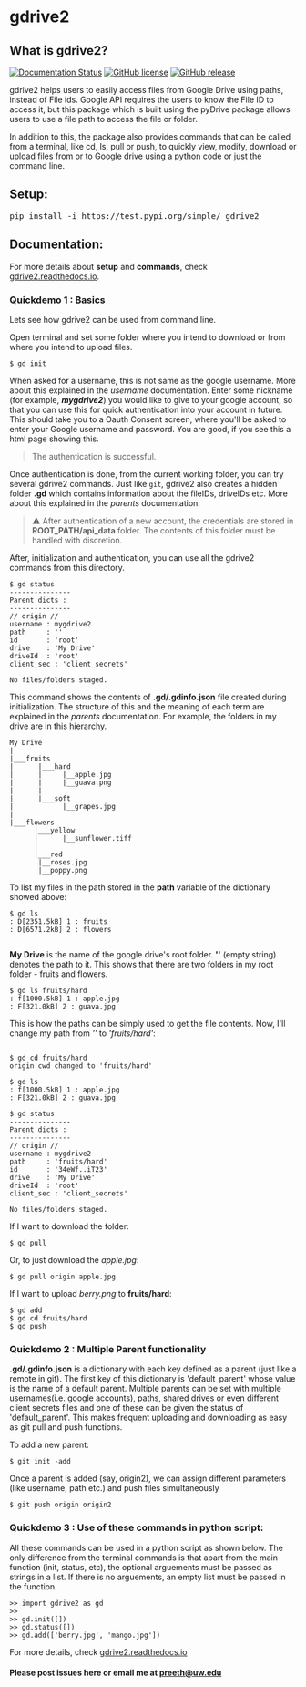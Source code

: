 # **gdrive2**
## What is gdrive2?

[![Documentation Status](https://readthedocs.org/projects/gdrive2/badge/?version=latest)](https://gdrive2.readthedocs.io/en/latest/?badge=latest)
[![GitHub license](https://img.shields.io/github/license/Naereen/StrapDown.js.svg)](https://github.com/preethampaul/gdrive2/blob/master/LICENSE)
[![GitHub release](https://img.shields.io/github/release/Naereen/StrapDown.js.svg)](https://GitHub.com/preethampaul/gdrive2/releases/)


gdrive2 helps users to easily access files from Google Drive using paths, instead of File ids. Google API requires the users to know the File ID to access it, but this package which is built using the pyDrive package allows users to use a file path to access the file or folder.

In addition to this, the package also provides commands that can be called from a terminal, like cd, ls, pull or push, to quickly view, modify, download or upload files from or to Google drive using a python code or just the command line.

## Setup:
<pre>pip install -i https://test.pypi.org/simple/ gdrive2</pre>

## Documentation:
For more details about **setup** and **commands**, check [gdrive2.readthedocs.io](https://gdrive2.readthedocs.io).

### Quickdemo 1 : Basics

Lets see how gdrive2 can be used from command line.

Open terminal and set some folder where you intend to download or from where you intend to upload files.

<pre><code>$ gd init</code></pre>
  
When asked for a username, this is not same as the google username. More about this explained in the *username* documentation.
Enter some nickname (for example, ***mygdrive2***) you would like to give to your google account, so that you can use this for quick authentication into your account in future.
This should take you to a Oauth Consent screen, where you'll be asked to enter your Google username and password. You are good, if you see this a html page showing this.

>  The authentication is successful.

Once authentication is done, from the current working folder, you can try several gdrive2 commands. Just like `git`, gdrive2 also creates a hidden folder **.gd** which contains information about the fileIDs, driveIDs etc. More about this explained in the *parents* documentation.

> :warning: After authentication of a new account, the credentials are stored in **ROOT_PATH/api_data** folder. The contents of this folder must be handled with discretion.

After, initialization and authentication, you can use all the gdrive2 commands from this directory.

<pre><code>$ gd status
---------------
Parent dicts :
---------------
// origin // <DEFAULT>
username : mygdrive2
path     : ''
id       : 'root'
drive    : 'My Drive'
driveId  : 'root'
client_sec : 'client_secrets'

No files/folders staged.
</code></pre>

This command shows the contents of **.gd/.gdinfo.json** file created during initialization. The structure of this and the meaning of each term are explained in the *parents* documentation. For example, the folders in my drive are in this hierarchy.

<pre><code>My Drive
|
|___fruits
|      |___hard
|      |     |__apple.jpg
|      |     |__guava.png
|      |
|      |___soft
|            |__grapes.jpg
|
|___flowers
      |___yellow
      |      |__sunflower.tiff
      |
      |___red
	   |__roses.jpg
	   |__poppy.png
</code></pre>

To list my files in the path stored in the **path** variable of the dictionary showed above:

<pre><code>$ gd ls
: D[2351.5kB] 1 : fruits
: D[6571.2kB] 2 : flowers
 </code></pre>

**My Drive** is the name of the google drive's root folder. **''** (empty string) denotes the path to it. This shows that there are two folders in my root folder - fruits and flowers.

<pre><code>$ gd ls fruits/hard
: f[1000.5kB] 1 : apple.jpg
: F[321.0kB] 2 : guava.jpg</code></pre>

This is how the paths can be simply used to get the file contents. Now, I'll change my path from *''* to *'fruits/hard'*:

<pre><code>
$ gd cd fruits/hard
origin cwd changed to 'fruits/hard'

$ gd ls
: f[1000.5kB] 1 : apple.jpg
: F[321.0kB] 2 : guava.jpg

$ gd status
---------------
Parent dicts :
---------------
// origin // <DEFAULT>
username : mygdrive2
path     : 'fruits/hard'
id       : '34eWf..iT23'
drive    : 'My Drive'
driveId  : 'root'
client_sec : 'client_secrets'

No files/folders staged.
</code></pre>

If I want to download the folder:

<pre><code>$ gd pull</code></pre>

Or, to just download the *apple.jpg*:

<pre><code>$ gd pull origin apple.jpg</code></pre>

If I want to upload *berry.png* to **fruits/hard**:

<pre><code>$ gd add <local_path_to_'berry.png'>
$ gd cd fruits/hard
$ gd push</code></pre>


### Quickdemo 2 : Multiple Parent functionality

**.gd/.gdinfo.json** is a dictionary with each key defined as a parent (just like a remote in git). The first key of this dictionary is 'default_parent' whose value is the name of a default parent. Multiple parents can be set with multiple usernames(i.e. google accounts), paths, shared drives or even different client secrets files and one of these can be given the status of 'default_parent'. This makes frequent uploading and downloading as easy as git pull and push functions.

To add a new parent:

<pre><code>$ git init -add</code></pre>

Once a parent is added (say, origin2), we can assign different parameters (like username, path etc.) and push files simultaneously

<pre><code>$ git push origin origin2</code></pre>


### Quickdemo 3 : Use of these commands in python script:

All these commands can be used in a python script as shown below. The only difference from the terminal commands is that apart from the main function (init, status, etc), the optional arguements must be passed as strings in a list. If there is no arguements, an empty list must be passed in the function.

<pre><code>>> import gdrive2 as gd
>> 
>> gd.init([])
>> gd.status([])
>> gd.add(['berry.jpg', 'mango.jpg'])</code></pre>

For more details, check [gdrive2.readthedocs.io](https://gdrive2.readthedocs.io)


#### Please post issues here or email me at preeth@uw.edu
